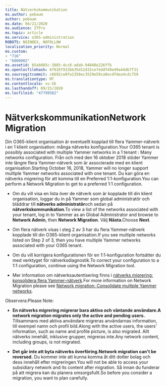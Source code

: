 ```yaml
---
title: Nätverkskommunikation
ms.author: pebaum
author: pebaum
ms.date: 04/21/2020
ms.audience: ITPro
ms.topic: article
ms.service: o365-administration
ROBOTS: NOINDEX, NOFOLLOW
localization_priority: Normal
ms.custom:
- "716"
- "6000002"
ms.assetid: b5ab885c-3803-4cc8-adab-94848e226ffb
ms.openlocfilehash: 6f026f932bb35d12d32ce7eddf49e49a44db7f31
ms.sourcegitcommit: c6692ce0fa1358ec3529e59ca0ecdfdea4cdc759
ms.translationtype: MT
ms.contentlocale: sv-SE
ms.lasthandoff: 09/15/2020
ms.locfileid: "47799582"
---
```

# <a name="network-migration"></a><span data-ttu-id="42d39-102">Nätverkskommunikation</span><span class="sxs-lookup"><span data-stu-id="42d39-102">Network Migration</span></span>

<span data-ttu-id="42d39-103">Din O365-klient organisation är eventuellt kopplad till flera Yammer-nätverk i en 1 klient organisation: många nätverks konfiguration.</span><span class="sxs-lookup"><span data-stu-id="42d39-103">Your O365 tenant is possibly associated with multiple Yammer networks in a 1 tenant : Many networks configuration.</span></span> <span data-ttu-id="42d39-104">Från och med den 16 oktober 2018 stöder Yammer inte längre flera Yammer-nätverk som är associerade med en klient organisation.</span><span class="sxs-lookup"><span data-stu-id="42d39-104">Starting October 16, 2018, Yammer will no longer support multiple Yammer networks associated with one tenant.</span></span> <span data-ttu-id="42d39-105">Du kan göra en nätverks migrering för att komma till en Preferred 1:1-konfiguration.</span><span class="sxs-lookup"><span data-stu-id="42d39-105">You can perform a Network Migration to get to a preferred 1:1 configuration.</span></span>
  
- <span data-ttu-id="42d39-106">Om du vill visa en lista över de nätverk som är kopplade till din klient organisation, loggar du in på Yammer som global administratör och bläddrar till **nätverks administratör**och sedan på **nätverkskommunikation**.</span><span class="sxs-lookup"><span data-stu-id="42d39-106">To view a list of the networks associated with your tenant, log in to Yammer as an Global Administrator and browse to **Network Admin**, then **Network Migration**.</span></span> <span data-ttu-id="42d39-107">Välj **Nästa**.</span><span class="sxs-lookup"><span data-stu-id="42d39-107">Choose **Next**.</span></span>

- <span data-ttu-id="42d39-108">Om flera nätverk visas i steg 2 av 3 har du flera Yammer-nätverk kopplade till din O365-klient organisation.</span><span class="sxs-lookup"><span data-stu-id="42d39-108">If you see multiple networks listed on Step 2 of 3, then you have multiple Yammer networks associated with your O365 tenant.</span></span>

- <span data-ttu-id="42d39-109">Om du vill korrigera konfigurationen för en 1:1-konfiguration fortsätter du med verktyget för nätverksdiagnostik.</span><span class="sxs-lookup"><span data-stu-id="42d39-109">To correct your configuration to a 1:1 configuration, continue using the Network Migration tool.</span></span>

- <span data-ttu-id="42d39-110">Mer information om nätverksautentisering finns i [nätverks migrering: konsolidera flera Yammer-nätverk](https://docs.microsoft.com/yammer/configure-your-yammer-network/consolidate-multiple-yammer-networks).</span><span class="sxs-lookup"><span data-stu-id="42d39-110">For more information on Network Migration please see [Network migration: Consolidate multiple Yammer networks](https://docs.microsoft.com/yammer/configure-your-yammer-network/consolidate-multiple-yammer-networks).</span></span>

<span data-ttu-id="42d39-111">Observera:</span><span class="sxs-lookup"><span data-stu-id="42d39-111">Please Note:</span></span>
  
- <span data-ttu-id="42d39-112">**En nätverks migrering migrerar bara aktiva och väntande användare.**</span><span class="sxs-lookup"><span data-stu-id="42d39-112">**A network migration migrates only the active and pending users.**</span></span> <span data-ttu-id="42d39-113">Tillsammans med aktiva användare migreras användarnas information, till exempel namn och profil bild.</span><span class="sxs-lookup"><span data-stu-id="42d39-113">Along with the active users, the users' information, such as name and profile picture, is also migrated.</span></span> <span data-ttu-id="42d39-114">Allt nätverks innehåll, inklusive grupper, migreras inte.</span><span class="sxs-lookup"><span data-stu-id="42d39-114">Any network content, including groups, is not migrated.</span></span>

- <span data-ttu-id="42d39-115">**Det går inte att byta nätverks överföring.**</span><span class="sxs-lookup"><span data-stu-id="42d39-115">**Network migration can't be reversed.**</span></span> <span data-ttu-id="42d39-116">Du kommer inte att kunna komma åt ditt dotter bolag och dess innehåll efter migreringen.</span><span class="sxs-lookup"><span data-stu-id="42d39-116">You will not be able to access your subsidiary network and its content after migration.</span></span> <span data-ttu-id="42d39-117">Så innan du funderar på att migrera kan du planera omsorgsfullt.</span><span class="sxs-lookup"><span data-stu-id="42d39-117">So before you consider a migration, you want to plan carefully.</span></span>
